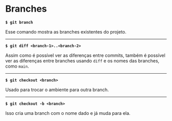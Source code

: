 # Branches

**`$ git branch`**

Esse comando mostra as branches existentes do projeto.

---

**`$ git diff <branch-1>..<branch-2>`**

Assim como é possível ver as diferenças entre commits, também é possível ver as diferenças entre branches usando `diff` e os nomes das branches, como `main`.

---

**`$ git checkout <branch>`**

Usado para trocar o ambiente para outra branch.

---

**`$ git checkout -b <branch>`**

Isso cria uma branch com o nome dado e já muda para ela.